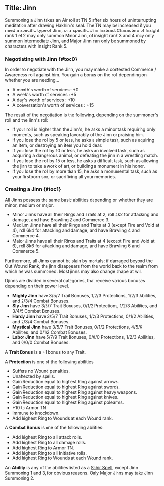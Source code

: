 Title: Jinn
---
Summoning a Jinn takes an Air roll at TN 5 after six hours of uninterrupting meditation after drawing Hakhim's seal. The TN may be increased if you need a specific type of Jinn, or a specific Jinn instead. Characters of Insight rank 1 et 2 may only summon Minor Jinn, of insight rank 3 and 4 may only summon Intermediate Jinn, and Major Jinn can only be summoned by characters with Insight Rank 5.

### <span>Negotiating with Jinn</span> {#toc0}

In order to negotiate with the Jinn, you may make a contested Commerce / Awareness roll against him. You gain a bonus on the roll depending on whether you are needing&#8230;

- A month's worth of services : +0
- A week's worth of services : +5
- A day's worth of services : +10
- A conversation's worth of services : +15

The result of the negotiation is the following, depending on the summoner's roll and the jinn's roll:

- If your roll is higher than the Jinn's, he asks a minor task requiring only moments, such as speaking favorably of the Jinn or praising him.
- If you lose the roll by 5 or less, he asks a simple task, such as aquiring an item, or destroying an item you hold dear.
- If you lose the roll by 10 or less, he asks an involved task, such as acquiring a dangerous animal, or defeating the jinn in a wrestling match.
- If you lose the roll by 15 or less, he asks a difficult task, such as allowing the jinn to take a work of art, or building a monument in his honor.
- If you lose the roll by more than 15, he asks a monumental task, such as your firstborn son, or sacrificing all your memories.

### <span>Creating a Jinn</span> {#toc1}

All Jinns possess the same basic abilities depending on whether they are minor, medium or major.

- Minor Jinns have all their Rings and Traits at 2, roll 4k2 for attacking and damage, and have Brawling 2 and Commerce 3.
- Medium Jinns have all their Rings and Traits at 3 (except Fire and Void at 4), roll 6k4 for attacking and damage, and have Brawling 4 and Commerce 4.
- Major Jinns have all their Rings and Traits at 4 (except Fire and Void at 6), roll 8k6 for attacking and damage, and have Brawling 6 and Commerce 5.

Furthermore, all Jinns cannot be slain by mortals: if damaged beyond the Out Wound Rank, the jinn disappears from the world back to the realm from which he was summoned. Most jinns may also change shape at will.

Djinns are divided in several categories, that receive various bonuses depending on their power level.

- <strong>Mighty Jinn</strong> have 3/5/7 Trait Bonuses, 1/2/3 Protections, 1/2/3 Abilities, and 2/3/4 Combat Bonuses.
- <strong>Sly Jinn</strong> have 3/5/7 Trait Bonuses, 0/1/2 Protections, 1/2/3 Abilities, and 3/4/5 Combat Bonuses.
- <strong>Hardy Jinn</strong> have 3/5/7 Trait Bonuses, 1/2/3 Protections, 0/1/2 Abilities, and 2/3/4 Combat Bonuses.
- <strong>Mystical Jinn</strong> have 3/5/7 Trait Bonuses, 0/1/2 Protections, 4/5/6 Abilities, and 0/1/2 Combat Bonuses.
- <strong>Labor Jinn</strong> have 5/7/9 Trait Bonuses, 0/0/0 Protections, 1/2/3 Abilities, and 0/0/0 Combat Bonuses.

A <strong>Trait Bonus</strong> is a +1 bonus to any Trait.

A <strong>Protection</strong> is one of the following abilities:

- Suffers no Wound penalties.
- Unaffected by spells.
- Gain Reduction equal to highest Ring against arrows.
- Gain Reduction equal to highest Ring against swords.
- Gain Reduction equal to highest Ring against heavy weapons.
- Gain Reduction equal to highest Ring against knives.
- Gain Reduction equal to highest Ring against polearms.
- +10 to Armor TN
- Immune to knockdown.
- Add highest Ring to Wounds at each Wound rank.

A <strong>Combat Bonus</strong> is one of the following abilities:

- Add highest Ring to all attack rolls.
- Add highest Ring to all damage rolls.
- Add highest Ring to Armor TN.
- Add highest Ring to all Initiative rolls.
- Add highest Ring to Wounds at each Wound rank.

An <strong>Ability</strong> is any of the abilities listed as a <a href="/sahir-spell">Sahir Spell</a>, except Jinn Summoning 1 and 3, for obvious reasons. Only Major Jinns may take Jinn Summoning 2.

